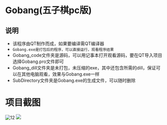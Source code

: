 # Gobang(五子棋pc版)
## 说明
 * 该程序由QT制作而成，如果要编译需QT编译器
 * `Gobang.exe是打包后的程序，可以直接运行，观看程序结果`
 * Gobang_code文件夹是源码，可以用记事本打开观看源码，要在QT导入项目选择Gobang.pro文件即可
 * Gobang_dill文件夹是未打包，未压缩的exe，其中还包含所需的dill，保证可以在其他电脑观看，效果与Gobang.exe一样
 * SubDirectory文件夹是Gobang.exe的生成文件，可以随时删除
# 项目截图
![12](http://p7zfrx5uc.bkt.clouddn.com/%E4%BA%94%E5%AD%90%E6%A3%8B%E7%95%8C%E9%9D%A2.PNG)
![](http://p7zfrx5uc.bkt.clouddn.com/%E4%BA%94%E5%AD%90%E6%A3%8B%E7%BB%93%E7%AE%97.PNG)
